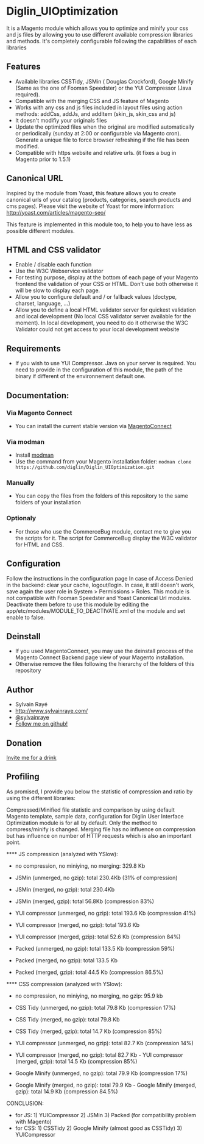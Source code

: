 # Diglin_UIOptimization #

It is a Magento module which allows you to optimize and minify your css and js files by allowing you to use different available compression libraries and methods. It's completely configurable following the capabilities of each libraries

## Features

- Available libraries CSSTidy, JSMin ( Douglas Crockford), Google Minify (Same as the one of Fooman Speedster) or the YUI Compressor (Java required).
- Compatible with the merging CSS and JS feature of Magento
- Works with any css and js files included in layout files using action methods: addCss, addJs, and addItem (skin_js, skin_css and js)
- It doesn't modifiy your originals files
- Update the optimized files when the original are modified automatically or periodically (sunday at 2:00 or configurable via Magento cron). Generate a unique file to force browser refreshing if the file has been modified.
- Compatible with https website and relative urls. (it fixes a bug in Magento prior to 1.5.1)

## Canonical URL

Inspired by the module from Yoast, this feature allows you to create canonical urls of your catalog (products, categories, search products and cms pages). Please visit the website of Yoast for more information: http://yoast.com/articles/magento-seo/

This feature is implemented in this module too, to help you to have less as possible different modules.

## HTML and CSS validator

- Enable / disable each function
- Use the W3C Webservice validator
- For testing purpose, display at the bottom of each page of your Magento frontend the validation of your CSS or HTML. Don't use both otherwise it will be slow to display each page.
- Allow you to configure default and / or fallback values (doctype, charset, language, ...)
- Allow you to define a local HTML validator server for quickest validation and local development (No local CSS validator server available for the moment). In local development, you need to do it otherwise the W3C Validator could not get access to your local development website

## Requirements

- If you wish to use YUI Compressor. Java on your server is required. You need to provide in the configuration of this module, the path of the binary if different of the environnement default one.

## Documentation:

### Via Magento Connect
- You can install the current stable version via [MagentoConnect](http://www.magentocommerce.com/magento-connect/js-css-compression-and-minify-user-interface-optimization.html)

### Via modman
- Install [modman](https://github.com/colinmollenhour/modman)
- Use the command from your Magento installation folder: `modman clone https://github.com/diglin/Diglin_UIOptimization.git`

### Manually
- You can copy the files from the folders of this repository to the same folders of your installation

### Optionaly

- For those who use the CommerceBug module, contact me to give you the scripts for it. The script for CommerceBug display the W3C validator for HTML and CSS.

## Configuration

Follow the instructions in the configuration page
In case of Access Denied in the backend: clear your cache, logout/login. In case, it still doesn't work, save again the user role in System > Permissions > Roles.
This module is not compatible with Fooman Speedster and Yoast Canonical Url modules. Deactivate them before to use this module by editing the app/etc/modules/MODULE_TO_DEACTIVATE.xml of the module and set enable to false.

## Deinstall

- If you used MagentoConnect, you may use the deinstall process of the Magento Connect Backend page view of your Magento installation.
- Otherwise remove the files following the hierarchy of the folders of this repository

## Author

* Sylvain Rayé
* http://www.sylvainraye.com/
* [@sylvainraye](https://twitter.com/sylvainraye)
* [Follow me on github!](https://github.com/diglin)

## Donation

[Invite me for a drink](https://www.paypal.com/cgi-bin/webscr?cmd=_s-xclick&hosted_button_id=Y66QHLU5VX5BC)

## Profiling

As promised, I provide you below the statistic of compression and ratio by using the different libraries:

Compressed/Minified file statistic and comparison by using default Magento template, sample data, configuration for Diglin User Interface Optimization module is for all by default. Only the method to compress/minify is changed. Merging file has no influence on compression but has influence on number of HTTP requests which is also an important point.

**** JS compression (analyzed with YSlow):

- no compression, no miniying, no merging:  329.8 Kb

- JSMin (unmerged, no gzip): total 230.4Kb (31% of compression)
- JSMin (merged, no gzip): total 230.4Kb
- JSMin (merged, gzip): total 56.8Kb (compression 83%)

- YUI compressor (unmerged, no gzip): total 193.6 Kb (compression 41%)
- YUI compressor (merged, no gzip): total 193.6 Kb
- YUI compressor (merged, gzip): total 52.6 Kb (compression 84%)

- Packed (unmerged, no gzip): total 133.5 Kb (compression 59%)
- Packed (merged, no gzip): total 133.5 Kb
- Packed (merged, gzip): total 44.5 Kb (compression 86.5%)

**** CSS compression (analyzed with YSlow):

- no compression, no miniying, no merging, no gzip: 95.9 kb

- CSS Tidy (unmerged, no gzip): total 79.8 Kb (compression 17%)
- CSS Tidy (merged, no gzip): total 79.8 Kb
- CSS Tidy (merged, gzip): total 14.7 Kb (compression 85%)

- YUI compressor (unmerged, no gzip): total 82.7 Kb (compression 14%)
- YUI compressor (merged, no gzip): total 82.7 Kb - YUI compressor (merged, gzip): total 14.5 Kb (compression 85%)

- Google Minify (unmerged, no gzip): total 79.9 Kb (compression 17%)
- Google Minify (merged, no gzip): total 79.9 Kb - Google Minify (merged, gzip): total 14.9 Kb (compression 84.5%)

CONCLUSION:

- for JS: 1) YUICompressor 2) JSMin 3) Packed (for compatibility problem with Magento)
- for CSS: 1) CSSTidy 2) Google Minify (almost good as CSSTidy) 3) YUICompressor